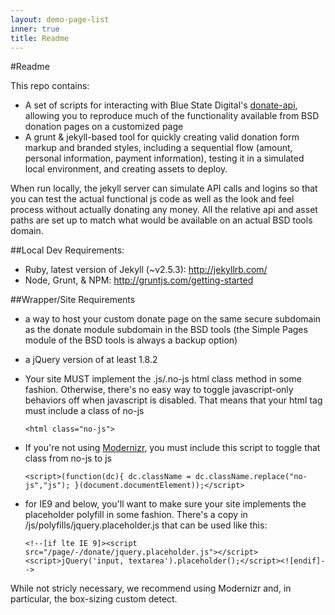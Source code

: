```yaml
---
layout: demo-page-list
inner: true
title: Readme
---
```


#Readme

This repo contains:
* A set of scripts for interacting with Blue State Digital's [donate-api](https://github.com/bsdstrategy/donate-api), allowing you to reproduce much of the functionality available from BSD donation pages on a customized page
* A grunt & jekyll-based tool for quickly creating valid donation form markup and branded styles, including a sequential flow (amount, personal information, payment information), testing it in a simulated local environment, and creating assets to deploy.

When run locally, the jekyll server can simulate API calls and logins so that you can test the actual functional js code as well as the look and feel process without actually donating any money.  All the relative api and asset paths are set up to match what would be available on an actual BSD tools domain.

##Local Dev Requirements:

* Ruby, latest version of Jekyll (~v2.5.3): http://jekyllrb.com/
* Node, Grunt, & NPM: http://gruntjs.com/getting-started

##Wrapper/Site Requirements
* a way to host your custom donate page on the same secure subdomain as the donate module subdomain in the BSD tools (the Simple Pages module of the BSD tools is always a backup option)
* a jQuery version of at least 1.8.2
* Your site MUST implement the .js/.no-js html class method in some fashion. Otherwise, there's no easy way to toggle javascript-only behaviors off when javascript is disabled.  That means that your html tag must include a class of no-js

    `
        <html class="no-js">
    `
* If you're not using [Modernizr](http://modernizr.com/), you must include this script to toggle that class from no-js to js

    `
        <script>(function(dc){ dc.className = dc.className.replace("no-js","js"); }(document.documentElement));</script>
    `
* for IE9 and below, you'll want to make sure your site implements the placeholder polyfill in some fashion.  There's a copy in /js/polyfills/jquery.placeholder.js that can be used like this:

    `
        <!--[if lte IE 9]><script src="/page/-/donate/jquery.placeholder.js"></script><script>jQuery('input, textarea').placeholder();</script><![endif]-->
    `

While not stricly necessary, we recommend using Modernizr and, in particular, the box-sizing custom detect.